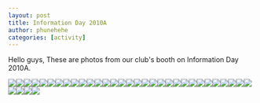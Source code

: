 ```yaml
---
layout: post
title: Information Day 2010A
author: phunehehe
categories: [activity]
---
```


Hello guys, These are photos from our club's booth on Information Day
2010A.

[![](http://img707.imageshack.us/img707/9741/img0719hh.th.jpg)](http://img707.imageshack.us/i/img0719hh.jpg/)[![](http://img706.imageshack.us/img706/5117/img0718e.th.jpg)](http://img706.imageshack.us/i/img0718e.jpg/)[![](http://img693.imageshack.us/img693/5057/img0717q.th.jpg)](http://img693.imageshack.us/i/img0717q.jpg/)[![](http://img689.imageshack.us/img689/6267/img0710lc.th.jpg)](http://img689.imageshack.us/i/img0710lc.jpg/)[![](http://img710.imageshack.us/img710/5971/img0711n.th.jpg)](http://img710.imageshack.us/i/img0711n.jpg/)[![](http://img689.imageshack.us/img689/7870/img0712qo.th.jpg)](http://img689.imageshack.us/i/img0712qo.jpg/)[![](http://img710.imageshack.us/img710/4774/img0713ha.th.jpg)](http://img710.imageshack.us/i/img0713ha.jpg/)[![](http://img709.imageshack.us/img709/4936/img0714cj.th.jpg)](http://img709.imageshack.us/i/img0714cj.jpg/)[![](http://img693.imageshack.us/img693/412/img0715c.th.jpg)](http://img693.imageshack.us/i/img0715c.jpg/)[![](http://img710.imageshack.us/img710/3440/img0716y.th.jpg)](http://img710.imageshack.us/i/img0716y.jpg/)[![](http://img707.imageshack.us/img707/8955/img0709i.th.jpg)](http://img707.imageshack.us/i/img0709i.jpg/)[![](http://img706.imageshack.us/img706/5294/img0707c.th.jpg)](http://img706.imageshack.us/i/img0707c.jpg/)[![](http://img689.imageshack.us/img689/9528/img0705sok.th.jpg)](http://img689.imageshack.us/i/img0705sok.jpg/)[![](http://img710.imageshack.us/img710/7310/img0703j.th.jpg)](http://img710.imageshack.us/i/img0703j.jpg/)[![](http://img641.imageshack.us/img641/1723/img0701w.th.jpg)](http://img641.imageshack.us/i/img0701w.jpg/)[![](http://img709.imageshack.us/img709/3936/img0700r.th.jpg)](http://img709.imageshack.us/i/img0700r.jpg/)[![](http://img706.imageshack.us/img706/7325/img0698im.th.jpg)](http://img706.imageshack.us/i/img0698im.jpg/)[![](http://img709.imageshack.us/img709/1899/img0704u.th.jpg)](http://img709.imageshack.us/i/img0704u.jpg/)[![](http://img709.imageshack.us/img709/7892/img0697gt.th.jpg)](http://img709.imageshack.us/i/img0697gt.jpg/)[![](http://img707.imageshack.us/img707/1474/img0696y.th.jpg)](http://img707.imageshack.us/i/img0696y.jpg/)[![](http://img707.imageshack.us/img707/7702/img0695e.th.jpg)](http://img707.imageshack.us/i/img0695e.jpg/)[![](http://img710.imageshack.us/img710/9171/img0694y.th.jpg)](http://img710.imageshack.us/i/img0694y.jpg/)[![](http://img710.imageshack.us/img710/711/img0693i.th.jpg)](http://img710.imageshack.us/i/img0693i.jpg/)[![](http://img692.imageshack.us/img692/796/img0670yo.th.jpg)](http://img692.imageshack.us/i/img0670yo.jpg/)[![](http://img693.imageshack.us/img693/6163/img0671tc.th.jpg)](http://img693.imageshack.us/i/img0671tc.jpg/)[![](http://img706.imageshack.us/img706/6790/img0672q.th.jpg)](http://img706.imageshack.us/i/img0672q.jpg/)[![](http://img706.imageshack.us/img706/2203/img0673eg.th.jpg)](http://img706.imageshack.us/i/img0673eg.jpg/)[![](http://img707.imageshack.us/img707/4150/img0675v.th.jpg)](http://img707.imageshack.us/i/img0675v.jpg/)[![](http://img706.imageshack.us/img706/6434/img0676xn.th.jpg)](http://img706.imageshack.us/i/img0676xn.jpg/)[![](http://img710.imageshack.us/img710/7164/img0678gh.th.jpg)](http://img710.imageshack.us/i/img0678gh.jpg/)[![](http://img706.imageshack.us/img706/1666/img0669ip.th.jpg)](http://img706.imageshack.us/i/img0669ip.jpg/)[![](http://img707.imageshack.us/img707/4172/img0668xp.th.jpg)](http://img707.imageshack.us/i/img0668xp.jpg/)[![](http://img689.imageshack.us/img689/5199/img0667ae.th.jpg)](http://img689.imageshack.us/i/img0667ae.jpg/)[![](http://img693.imageshack.us/img693/237/img0666lv.th.jpg)](http://img693.imageshack.us/i/img0666lv.jpg/)[![](http://img709.imageshack.us/img709/1443/img0665qk.th.jpg)](http://img709.imageshack.us/i/img0665qk.jpg/)
